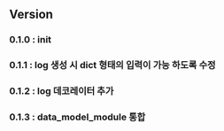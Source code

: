  
## Version
### 0.1.0 : init
### 0.1.1 : log 생성 시 dict 형태의 입력이 가능 하도록 수정
### 0.1.2 : log 데코레이터 추가
### 0.1.3 : data_model_module 통합
